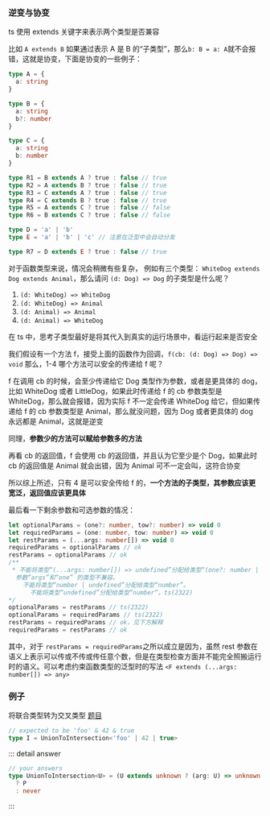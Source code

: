 ### 逆变与协变

ts 使用 extends 关键字来表示两个类型是否兼容

比如 `A extends B` 如果通过表示 A 是 B 的“子类型”，那么`b: B = a: A`就不会报错，这就是协变，下面是协变的一些例子：

```ts
type A = {
  a: string
}

type B = {
  a: string
  b?: number
}

type C = {
  a: string
  b: number
}

type R1 = B extends A ? true : false // true
type R2 = A extends B ? true : false // true
type R3 = C extends A ? true : false // true
type R4 = C extends B ? true : false // true
type R5 = A extends C ? true : false // false
type R6 = B extends C ? true : false // false

type D = 'a' | 'b'
type E = 'a' | 'b' | 'c' // 注意在泛型中会自动分发

type R7 = D extends E ? true : false // true
```

对于函数类型来说，情况会稍微有些复杂，
例如有三个类型： `WhiteDog extends Dog extends Animal`，那么请问 `(d: Dog) => Dog` 的子类型是什么呢？

1. `(d: WhiteDog) => WhiteDog`
2. `(d: WhiteDog) => Animal`
3. `(d: Animal) => Animal`
4. `(d: Animal) => WhiteDog`

在 ts 中，思考子类型最好是将其代入到真实的运行场景中，看运行起来是否安全

我们假设有一个方法 f，接受上面的函数作为回调，`f(cb: (d: Dog) => Dog) => void`
那么，1-4 哪个方法可以安全的传递给 f 呢？

f 在调用 cb 的时候，会至少传递给它 Dog 类型作为参数，或者是更具体的 dog，比如 WhiteDog 或者 LittleDog，如果此时传递给 f 的 cb 参数类型是 WhiteDog，那么就会报错，因为实际 f 不一定会传递 WhiteDog 给它，但如果传递给 f 的 cb 参数类型是 Animal，那么就没问题，因为 Dog 或者更具体的 dog 永远都是 Animal，这就是逆变

同理，**参数少的方法可以赋给参数多的方法**

再看 cb 的返回值，f 会使用 cb 的返回值，并且认为它至少是个 Dog，如果此时 cb 的返回值是 Animal 就会出错，因为 Animal 可不一定会叫，这符合协变

所以综上所述，只有 4 是可以安全传给 f 的，**一个方法的子类型，其参数应该更宽泛，返回值应该更具体**

最后看一下剩余参数和可选参数的情况：

```ts
let optionalParams = (one?: number, tow?: number) => void 0
let requiredParams = (one: number, tow: number) => void 0
let restParams = (...args: number[]) => void 0
requiredParams = optionalParams // ok
restParams = optionalParams // ok
/**
 * 不能将类型“(...args: number[]) => undefined”分配给类型“(one?: number | undefined, tow?: number | undefined) => undefined”。
  参数“args”和“one” 的类型不兼容。
    不能将类型“number | undefined”分配给类型“number”。
      不能将类型“undefined”分配给类型“number”。ts(2322)
*/
optionalParams = restParams // ts(2322)
optionalParams = requiredParams // ts(2322)
restParams = requiredParams // ok，见下方解释
requiredParams = restParams // ok
```

其中，对于 `restParams = requiredParams`之所以成立是因为，虽然 rest 参数在语义上表示可以传或不传或传任意个数，但是在类型检查方面并不能完全照搬运行时的语义。可以考虑约束函数类型的泛型时的写法 `<F extends (...args: number[]) => any>`

### 例子

将联合类型转为交叉类型 [题目](https://github.com/type-challenges/type-challenges/blob/main/questions/00055-hard-union-to-intersection/README.md)

```ts
// expected to be 'foo' & 42 & true
type I = UnionToIntersection<'foo' | 42 | true>
```

::: detail answer

```ts
// your answers
type UnionToIntersection<U> = (U extends unknown ? (arg: U) => unknown : never) extends (arg: infer P) => unknown
  ? P
  : never
```

:::
